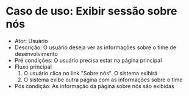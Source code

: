 # Caso de uso: Exibir sessão sobre nós

* Ator: Usuário 
* Descrição: O usuário deseja ver as informações sobre o time de desenvolvimento
* Pré condições: O usuário precisa estar na página principal
* Fluxo principal
  1. O usuário clica no link "Sobre nós". O sistema exibirá
  2. O sistema exibe outra página com as informações sobre o time
* Pós condição: As informação da página sobre nós são exibidas

